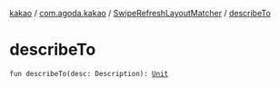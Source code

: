 [kakao](../../index.md) / [com.agoda.kakao](../index.md) / [SwipeRefreshLayoutMatcher](index.md) / [describeTo](.)

# describeTo

`fun describeTo(desc: Description): `[`Unit`](https://kotlinlang.org/api/latest/jvm/stdlib/kotlin/-unit/index.html)